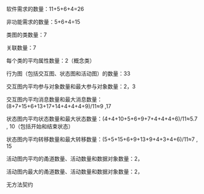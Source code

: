 软件需求的数量：11+5+6+4=26

非功能需求的数量：5+6+4=15

类图的类数量：7

关联数量：7

每个类的平均属性数量：2（概念类）

行为图（包括交互图、状态图和活动图）的数量：33

交互图内平均参与对象数量和最大参与对象数量：2，3

交互图内平均消息数量和最大消息数量：(8+7+15+6+13+17+14+4+4+4+9)/11≈9 ,17

状态图内平均状态数量和最大状态数量：(4+4+10+5+6+9+7+4+4+4+6)/11≈5.7 , 10（包括开始和结束状态）

状态图内平均转移数量和最大转移数量：(5+5+15+6+9+13+9+4+3+4+6)/11≈7 ,  15

活动图内平均的甬道数量、活动数量和数据对象数量：2，

活动图内最大的甬道数量、活动数量和数据对象数量：2，

无方法契约

